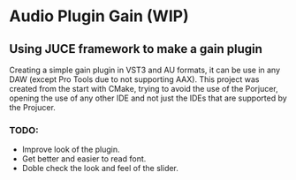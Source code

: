 # Audio Plugin Gain (WIP)

## Using JUCE framework to make a gain plugin

Creating a simple gain plugin in VST3 and AU formats, it can be use in any DAW (except Pro Tools due to not supporting AAX). This project was created from the start with CMake, trying to avoid the use of the Porjucer, opening the use of any other IDE and not just the IDEs that are supported by the Projucer.

### TODO:
- Improve look of the plugin.
- Get better and easier to read font.
- Doble check the look and feel of the slider.
